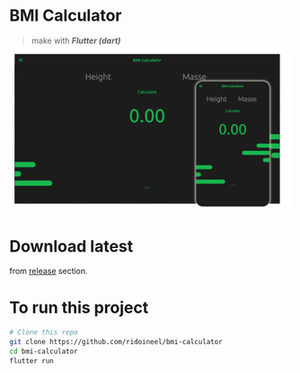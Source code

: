 # BMI Calculator
> make with ***Flutter (dart)***

![BMI Calculator UI](/lib/assets/images/bmi-calculator-ui.png)

# Download latest
from [release](https://github.com/ridoineel/bmi-calculator/releases) section.

# To run this project

```bash
# Clone this repo
git clone https://github.com/ridoineel/bmi-calculator
cd bmi-calculator
flutter run
```
